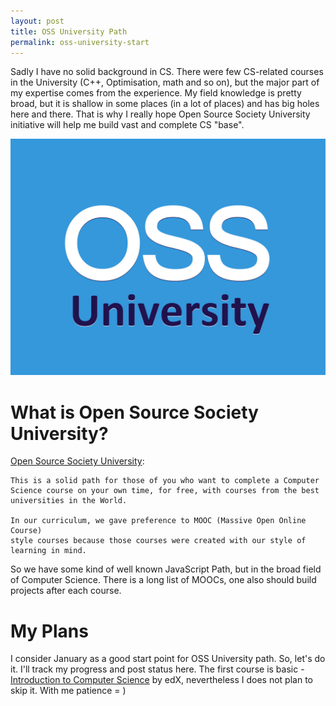 ```yaml
---
layout: post
title: OSS University Path
permalink: oss-university-start
---
```


Sadly I have no solid background in CS. There were few CS-related courses in
the University (C++, Optimisation, math and so on), but the major part of my
expertise comes from the experience. My field knowledge is pretty broad, but it
is shallow in some places (in a lot of places) and has big holes here and there.
That is why I really hope Open Source Society University initiative will help
me build vast and complete CS "base".

![center](../assets/2016-01-11-oss-university/ossu-logo.png)

# What is Open Source Society University?

[Open Source Society University][1]:

    This is a solid path for those of you who want to complete a Computer
    Science course on your own time, for free, with courses from the best
    universities in the World.
    
    In our curriculum, we gave preference to MOOC (Massive Open Online Course)
    style courses because those courses were created with our style of
    learning in mind.

So we have some kind of well known JavaScript Path, but in the broad field
of Computer Science. There is a long list of MOOCs, one also should build
projects after each course.

# My Plans

I consider January as a good start point for OSS University path. So, let's do
it. I'll track my progress and post status here. The first course is basic -
[Introduction to Computer Science][2] by edX, nevertheless I does not plan to
skip it. With me patience = )

  [1]: https://github.com/open-source-society/computer-science "Open Source Society University"
  [2]: https://www.edx.org/course/introduction-computer-science-harvardx-cs50x#! "Introduction to Computer Science"
